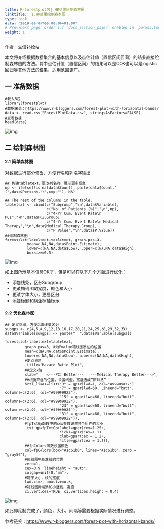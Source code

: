 ```yaml
---
title: R-forestplot包| HR结果绘制森林图
linktitle:  1.HR结果绘制森林图
type: book
date: "2019-05-05T00:00:00+01:00"
# Prev/next pager order (if `docs_section_pager` enabled in `params.toml`)
weight: 1
---
```



作者：生信补给站
 
本文将介绍根据数据集合的基本信息以及点估计值（置信区间区间）的结果直接绘制森林图的方法。其中点估计值（置信区间）的结果可以是COX也可以是logistic回归等其他方法的结果，适用范围更广。

 

## 一 准备数据

```
#载入R包
library(forestplot)
#数据来源：https://www.r-bloggers.com/forest-plot-with-horizontal-bands/
data <- read.csv("ForestPlotData.csv", stringsAsFactors=FALSE)
#查看数据
head(data)
```

![img](https://mmbiz.qpic.cn/mmbiz_png/Y21ubvXhTjDjSicoibXxd02rHohqcydGN9sR9n52iakdl3CJEc7icC2O4RaBVZ3QIOEpM11g50YFOdfZMQfVVwN3hw/640?wx_fmt=png&tp=webp&wxfrom=5&wx_lazy=1&wx_co=1)

 

## 二 绘制森林图

#### 2.1 简单森林图

对数据进行部分修改，方便行名和列名字输出

```
## 构建tabletext，更改列名称，展示更多信息
np <- ifelse(!is.na(data$Count), paste(data$Count," (",data$Percent,")",sep=""), NA)
 
## The rest of the columns in the table.
tabletext <- cbind(c("Subgroup","\n",data$Variable),
                   c("No. of Patients (%)","\n",np),
                   c("4-Yr Cum. Event Rate\n PCI","\n",data$PCI.Group),
                   c("4-Yr Cum. Event Rate\n Medical Therapy","\n",data$Medical.Therapy.Group),
                   c("P Value","\n",data$P.Value))
##绘制森林图
forestplot(labeltext=tabletext, graph.pos=3,
          mean=c(NA,NA,data$Point.Estimate),
          lower=c(NA,NA,data$Low), upper=c(NA,NA,data$High),
          boxsize=0.5)

```

![img](https://mmbiz.qpic.cn/mmbiz_png/Y21ubvXhTjDjSicoibXxd02rHohqcydGN9GlqYCBzp7tlJxRDwR3ia8sEjXlrkciam2ia5B6yODXJ67FEEhyODJRvwA/640?wx_fmt=png&tp=webp&wxfrom=5&wx_lazy=1&wx_co=1)

如上图所示基本信息OK了，但是可以在以下几个方面进行优化：

- 添加线条，区分Subgroup
- 更改箱线图的宽度，颜色和大小
- 更改字体大小，更易区分
- 添加标题和横坐标轴标示

 

#### 2.2 优化森林图

```
## 定义亚组，方便后面线条区分
subgps <- c(4,5,8,9,12,13,16,17,20,21,24,25,28,29,32,33)
data$Variable[subgps] <- paste("  ",data$Variable[subgps])

forestplot(labeltext=tabletext,
         graph.pos=3, #为Pvalue箱线图所在的位置
         mean=c(NA,NA,data$Point.Estimate),
         lower=c(NA,NA,data$Low), upper=c(NA,NA,data$High),
         #定义标题
          title="Hazard Ratio Plot",
         ##定义x轴
         xlab="    <---PCI Better---   ---Medical Therapy Better--->",
         ##根据亚组的位置，设置线型，宽度造成“区块感”
         hrzl_lines=list("3" = gpar(lwd=1, col="#99999922"),
                         "7" = gpar(lwd=60, lineend="butt", columns=c(2:6), col="#99999922"),
                         "15" = gpar(lwd=60, lineend="butt", columns=c(2:6), col="#99999922"),
                         "23" = gpar(lwd=60, lineend="butt", columns=c(2:6), col="#99999922"),
                         "31" = gpar(lwd=60, lineend="butt", columns=c(2:6), col="#99999922")),
         #fpTxtGp函数中的cex参数设置各个组件的大小
          txt_gp=fpTxtGp(label=gpar(cex=1.25),
                         ticks=gpar(cex=1.1),
                         xlab=gpar(cex = 1.2),
                         title=gpar(cex = 1.2)),
         ##fpColors函数设置颜色
         col=fpColors(box="#1c61b6", lines="#1c61b6", zero = "gray50"),
         #箱线图中基准线的位置
         zero=1,
         cex=0.9, lineheight = "auto",
         colgap=unit(8,"mm"),
         #箱子大小，线的宽度
         lwd.ci=2, boxsize=0.5,
         #箱线图两端添加小竖线，高度
         ci.vertices=TRUE, ci.vertices.height = 0.4)
```

![img](https://mmbiz.qpic.cn/mmbiz_png/Y21ubvXhTjDjSicoibXxd02rHohqcydGN9iaQzqQTapmwicJT9RI6lrVzsdk8Jv06BV8SdwQ8ZKUL7h6sWta5icvqdA/640?wx_fmt=png&tp=webp&wxfrom=5&wx_lazy=1&wx_co=1)

 

如此即绘制完成了，颜色，大小，间隔等需要根据实际情况进行调整。

 

参考链接：https://www.r-bloggers.com/forest-plot-with-horizontal-bands/